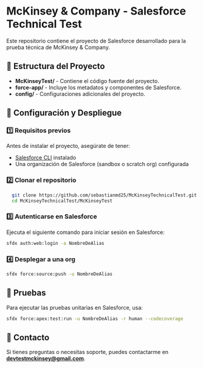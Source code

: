 # McKinsey & Company - Salesforce Technical Test

Este repositorio contiene el proyecto de Salesforce desarrollado para la prueba técnica de McKinsey & Company.

## 📂 Estructura del Proyecto

- **McKinseyTest/** - Contiene el código fuente del proyecto.
- **force-app/** - Incluye los metadatos y componentes de Salesforce.
- **config/** - Configuraciones adicionales del proyecto.

## 🚀 Configuración y Despliegue

### 1️⃣ Requisitos previos
Antes de instalar el proyecto, asegúrate de tener:
- [Salesforce CLI](https://developer.salesforce.com/tools/sfdxcli) instalado
- Una organización de Salesforce (sandbox o scratch org) configurada

### 2️⃣ Clonar el repositorio
```sh
  git clone https://github.com/sebastianmd25/McKinseyTechnicalTest.git
  cd McKinseyTechnicalTest/McKinseyTest
```

### 3️⃣ Autenticarse en Salesforce
Ejecuta el siguiente comando para iniciar sesión en Salesforce:
```sh
sfdx auth:web:login -a NombreDeAlias
```

### 4️⃣ Desplegar a una org
```sh
sfdx force:source:push -u NombreDeAlias
```

## 🧪 Pruebas
Para ejecutar las pruebas unitarias en Salesforce, usa:
```sh
sfdx force:apex:test:run -u NombreDeAlias -r human --codecoverage
```

## 📧 Contacto
Si tienes preguntas o necesitas soporte, puedes contactarme en **devtestmckinsey@gmail.com**.

